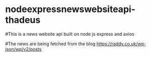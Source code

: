 # nodeexpressnewswebsiteapi-thadeus  
#This is a news website api built on node js express and axios

#The news are being fetched from the blog https://raddy.co.uk/wp-json/wp/v2/posts
